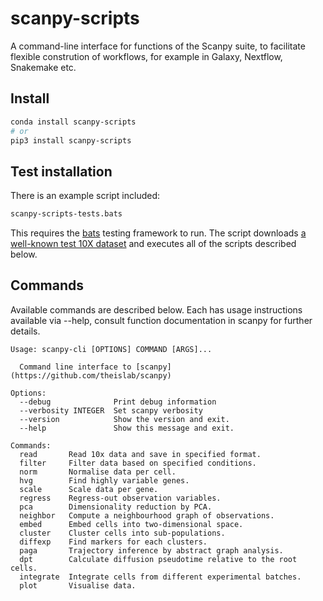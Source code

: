 # scanpy-scripts

A command-line interface for functions of the Scanpy suite, to facilitate flexible constrution of workflows, for example in Galaxy, Nextflow, Snakemake etc.

## Install

```bash
conda install scanpy-scripts
# or
pip3 install scanpy-scripts
```

## Test installation

There is an example script included:

```bash
scanpy-scripts-tests.bats
```

This requires the [bats](https://github.com/sstephenson/bats) testing framework to run. The script downloads [a well-known test 10X dataset]('https://s3-us-west-2.amazonaws.com/10x.files/samples/cell/pbmc3k/pbmc3k_filtered_gene_bc_matrices.tar.gz) and executes all of the scripts described below.

## Commands

Available commands are described below. Each has usage instructions available via --help, consult function documentation in scanpy for further details.

```
Usage: scanpy-cli [OPTIONS] COMMAND [ARGS]...

  Command line interface to [scanpy](https://github.com/theislab/scanpy)

Options:
  --debug              Print debug information
  --verbosity INTEGER  Set scanpy verbosity
  --version            Show the version and exit.
  --help               Show this message and exit.

Commands:
  read       Read 10x data and save in specified format.
  filter     Filter data based on specified conditions.
  norm       Normalise data per cell.
  hvg        Find highly variable genes.
  scale      Scale data per gene.
  regress    Regress-out observation variables.
  pca        Dimensionality reduction by PCA.
  neighbor   Compute a neighbourhood graph of observations.
  embed      Embed cells into two-dimensional space.
  cluster    Cluster cells into sub-populations.
  diffexp    Find markers for each clusters.
  paga       Trajectory inference by abstract graph analysis.
  dpt        Calculate diffusion pseudotime relative to the root cells.
  integrate  Integrate cells from different experimental batches.
  plot       Visualise data.
  ```
